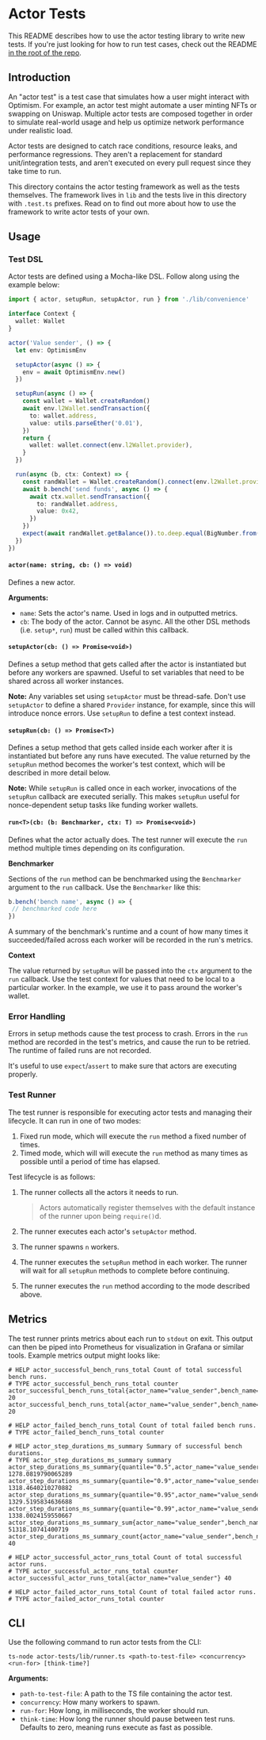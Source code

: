 # Actor Tests

This README describes how to use the actor testing library to write new tests. If you're just looking for how to run test cases, check out the README [in the root of the repo](../README.md).

## Introduction

An "actor test" is a test case that simulates how a user might interact with Optimism. For example, an actor test might automate a user minting NFTs or swapping on Uniswap. Multiple actor tests are composed together in order to simulate real-world usage and help us optimize network performance under realistic load.

Actor tests are designed to catch race conditions, resource leaks, and performance regressions. They aren't a replacement for standard unit/integration tests, and aren't executed on every pull request since they take time to run.

This directory contains the actor testing framework as well as the tests themselves. The framework lives in `lib` and the tests live in this directory with `.test.ts` prefixes. Read on to find out more about how to use the framework to write actor tests of your own.

## Usage

### Test DSL

Actor tests are defined using a Mocha-like DSL. Follow along using the example below:

```typescript
import { actor, setupRun, setupActor, run } from './lib/convenience'

interface Context {
  wallet: Wallet
}

actor('Value sender', () => {
  let env: OptimismEnv

  setupActor(async () => {
    env = await OptimismEnv.new()
  })

  setupRun(async () => {
    const wallet = Wallet.createRandom()
    await env.l2Wallet.sendTransaction({
      to: wallet.address,
      value: utils.parseEther('0.01'),
    })
    return {
      wallet: wallet.connect(env.l2Wallet.provider),
    }
  })

  run(async (b, ctx: Context) => {
    const randWallet = Wallet.createRandom().connect(env.l2Wallet.provider)
    await b.bench('send funds', async () => {
      await ctx.wallet.sendTransaction({
        to: randWallet.address,
        value: 0x42,
      })
    })
    expect(await randWallet.getBalance()).to.deep.equal(BigNumber.from(0x42))
  })
})
```

#### `actor(name: string, cb: () => void)`

Defines a new actor.

**Arguments:**

- `name`: Sets the actor's name. Used in logs and in outputted metrics.
- `cb`: The body of the actor. Cannot be async. All the other DSL methods (i.e. `setup*`, `run`) must be called within this callback.

#### `setupActor(cb: () => Promise<void>)`

Defines a setup method that gets called after the actor is instantiated but before any workers are spawned. Useful to set variables that need to be shared across all worker instances.

**Note:** Any variables set using `setupActor` must be thread-safe. Don't use `setupActor` to define a shared `Provider` instance, for example, since this will introduce nonce errors. Use `setupRun` to define a test context instead.

#### `setupRun(cb: () => Promise<T>)`

Defines a setup method that gets called inside each worker after it is instantiated but before any runs have executed. The value returned by the `setupRun` method becomes the worker's test context, which will be described in more detail below.

**Note:** While `setupRun` is called once in each worker, invocations of the `setupRun` callback are executed serially. This makes `setupRun` useful for nonce-dependent setup tasks like funding worker wallets.

#### `run<T>(cb: (b: Benchmarker, ctx: T) => Promise<void>)`

Defines what the actor actually does. The test runner will execute the `run` method multiple times depending on its configuration.

**Benchmarker**

Sections of the `run` method can be benchmarked using the `Benchmarker` argument to the `run` callback. Use the `Benchmarker` like this:

```typescript
b.bench('bench name', async () => {
 // benchmarked code here
})
```

A summary of the benchmark's runtime and a count of how many times it succeeded/failed across each worker will be recorded in the run's metrics.

**Context**

The value returned by `setupRun` will be passed into the `ctx` argument to the `run` callback. Use the test context for values that need to be local to a particular worker. In the example, we use it to pass around the worker's wallet.

### Error Handling

Errors in setup methods cause the test process to crash. Errors in the `run` method are recorded in the test's metrics, and cause the run to be retried. The runtime of failed runs are not recorded.

It's useful to use `expect`/`assert` to make sure that actors are executing properly.

### Test Runner

The test runner is responsible for executing actor tests and managing their lifecycle. It can run in one of two modes: 

1. Fixed run mode, which will execute the `run` method a fixed number of times.
2. Timed mode, which will will execute the `run` method as many times as possible until a period of time has elapsed.

Test lifecycle is as follows:

1. The runner collects all the actors it needs to run.
	
	> Actors automatically register themselves with the default instance of the runner upon being `require()`d.
2. The runner executes each actor's `setupActor` method.
3. The runner spawns `n` workers.
4. The runner executes the `setupRun` method in each worker. The runner will wait for all `setupRun` methods to complete before continuing.
5. The runner executes the `run` method according to the mode described above.

## Metrics

The test runner prints metrics about each run to `stdout` on exit. This output can then be piped into Prometheus for visualization in Grafana or similar tools. Example metrics output might looks like:

```
# HELP actor_successful_bench_runs_total Count of total successful bench runs.
# TYPE actor_successful_bench_runs_total counter
actor_successful_bench_runs_total{actor_name="value_sender",bench_name="send_funds",worker_id="0"} 20
actor_successful_bench_runs_total{actor_name="value_sender",bench_name="send_funds",worker_id="1"} 20

# HELP actor_failed_bench_runs_total Count of total failed bench runs.
# TYPE actor_failed_bench_runs_total counter

# HELP actor_step_durations_ms_summary Summary of successful bench durations.
# TYPE actor_step_durations_ms_summary summary
actor_step_durations_ms_summary{quantile="0.5",actor_name="value_sender",bench_name="send_funds"} 1278.0819790065289
actor_step_durations_ms_summary{quantile="0.9",actor_name="value_sender",bench_name="send_funds"} 1318.4640210270882
actor_step_durations_ms_summary{quantile="0.95",actor_name="value_sender",bench_name="send_funds"} 1329.5195834636688
actor_step_durations_ms_summary{quantile="0.99",actor_name="value_sender",bench_name="send_funds"} 1338.0024159550667
actor_step_durations_ms_summary_sum{actor_name="value_sender",bench_name="send_funds"} 51318.10741400719
actor_step_durations_ms_summary_count{actor_name="value_sender",bench_name="send_funds"} 40

# HELP actor_successful_actor_runs_total Count of total successful actor runs.
# TYPE actor_successful_actor_runs_total counter
actor_successful_actor_runs_total{actor_name="value_sender"} 40

# HELP actor_failed_actor_runs_total Count of total failed actor runs.
# TYPE actor_failed_actor_runs_total counter
```

## CLI

Use the following command to run actor tests from the CLI:

```
ts-node actor-tests/lib/runner.ts <path-to-test-file> <concurrency> <run-for> [think-time?]
```

**Arguments:**

- `path-to-test-file`: A path to the TS file containing the actor test.
- `concurrency`: How many workers to spawn.
- `run-for`: How long, in milliseconds, the worker should run.
- `think-time`: How long the runner should pause between test runs. Defaults to zero, meaning runs execute as fast as possible.